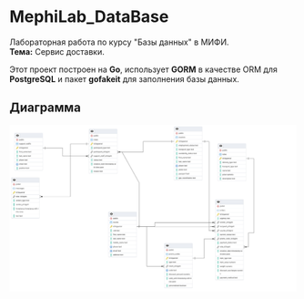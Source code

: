 # MephiLab_DataBase

Лабораторная работа по курсу "Базы данных" в МИФИ.  
**Тема:** Сервис доставки.

Этот проект построен на **Go**, использует **GORM** в качестве ORM для **PostgreSQL** и пакет **gofakeit** для заполнения базы данных.


## Диаграмма

![Диаграмма сервиса доставки](images/erd.png)

